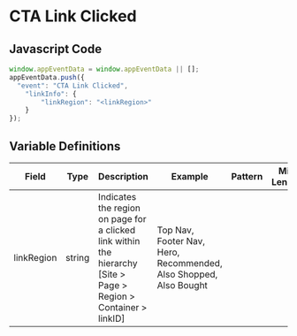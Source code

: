# CTA Link Clicked

### 

## Javascript Code
```js
window.appEventData = window.appEventData || [];
appEventData.push({
  "event": "CTA Link Clicked",
    "linkInfo": {
        "linkRegion": "<linkRegion>"
    }
});
```

## Variable Definitions

|Field|Type|Description|Example|Pattern|Min Length|Max Length|Minimum|Maximum|Multiple Of|
| --- | --- | --- | --- | --- | --- | --- | --- | --- | --- |
|linkRegion|string|Indicates the region on page for a clicked link within the hierarchy [Site > Page > Region > Container > linkID]|Top Nav, Footer Nav, Hero, Recommended, Also Shopped, Also Bought|||||||
